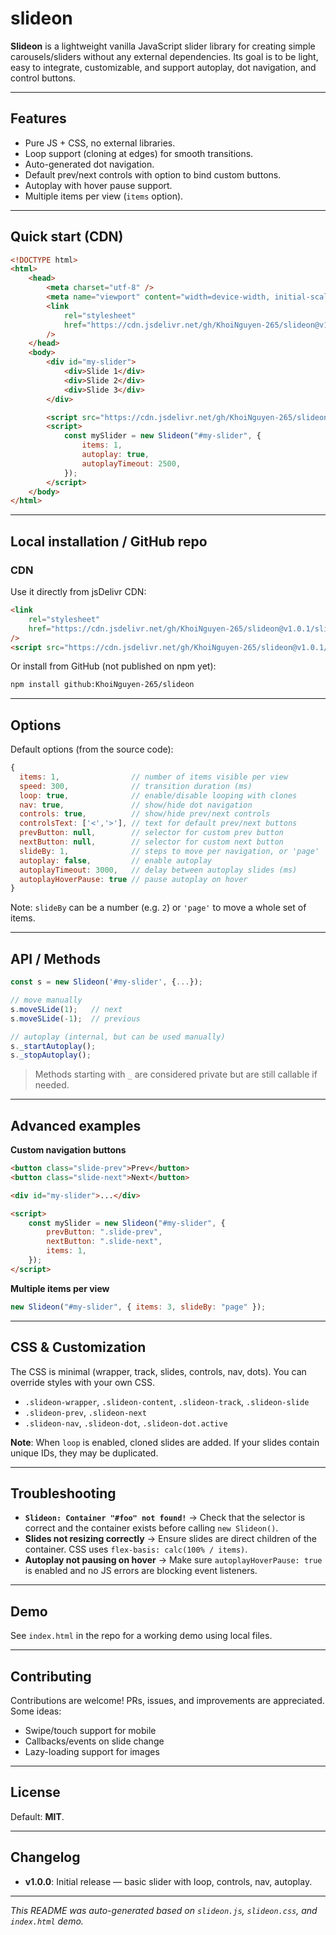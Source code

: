 # slideon

**Slideon** is a lightweight vanilla JavaScript slider library for creating simple carousels/sliders without any external dependencies. Its goal is to be light, easy to integrate, customizable, and support autoplay, dot navigation, and control buttons.

---

## Features

-   Pure JS + CSS, no external libraries.
-   Loop support (cloning at edges) for smooth transitions.
-   Auto-generated dot navigation.
-   Default prev/next controls with option to bind custom buttons.
-   Autoplay with hover pause support.
-   Multiple items per view (`items` option).

---

## Quick start (CDN)

```html
<!DOCTYPE html>
<html>
    <head>
        <meta charset="utf-8" />
        <meta name="viewport" content="width=device-width, initial-scale=1" />
        <link
            rel="stylesheet"
            href="https://cdn.jsdelivr.net/gh/KhoiNguyen-265/slideon@v1.0.1/slideon.min.css"
        />
    </head>
    <body>
        <div id="my-slider">
            <div>Slide 1</div>
            <div>Slide 2</div>
            <div>Slide 3</div>
        </div>

        <script src="https://cdn.jsdelivr.net/gh/KhoiNguyen-265/slideon@v1.0.1/slideon.min.js"></script>
        <script>
            const mySlider = new Slideon("#my-slider", {
                items: 1,
                autoplay: true,
                autoplayTimeout: 2500,
            });
        </script>
    </body>
</html>
```

---

## Local installation / GitHub repo

### CDN

Use it directly from jsDelivr CDN:

```html
<link
    rel="stylesheet"
    href="https://cdn.jsdelivr.net/gh/KhoiNguyen-265/slideon@v1.0.1/slideon.min.css"
/>
<script src="https://cdn.jsdelivr.net/gh/KhoiNguyen-265/slideon@v1.0.1/slideon.min.js"></script>
```

Or install from GitHub (not published on npm yet):

```bash
npm install github:KhoiNguyen-265/slideon
```

---

## Options

Default options (from the source code):

```js
{
  items: 1,                // number of items visible per view
  speed: 300,              // transition duration (ms)
  loop: true,              // enable/disable looping with clones
  nav: true,               // show/hide dot navigation
  controls: true,          // show/hide prev/next controls
  controlsText: ['<','>'], // text for default prev/next buttons
  prevButton: null,        // selector for custom prev button
  nextButton: null,        // selector for custom next button
  slideBy: 1,              // steps to move per navigation, or 'page'
  autoplay: false,         // enable autoplay
  autoplayTimeout: 3000,   // delay between autoplay slides (ms)
  autoplayHoverPause: true // pause autoplay on hover
}
```

Note: `slideBy` can be a number (e.g. `2`) or `'page'` to move a whole set of items.

---

## API / Methods

```js
const s = new Slideon('#my-slider', {...});

// move manually
s.moveSLide(1);   // next
s.moveSLide(-1);  // previous

// autoplay (internal, but can be used manually)
s._startAutoplay();
s._stopAutoplay();
```

> Methods starting with `_` are considered private but are still callable if needed.

---

## Advanced examples

**Custom navigation buttons**

```html
<button class="slide-prev">Prev</button>
<button class="slide-next">Next</button>

<div id="my-slider">...</div>

<script>
    const mySlider = new Slideon("#my-slider", {
        prevButton: ".slide-prev",
        nextButton: ".slide-next",
        items: 1,
    });
</script>
```

**Multiple items per view**

```js
new Slideon("#my-slider", { items: 3, slideBy: "page" });
```

---

## CSS & Customization

The CSS is minimal (wrapper, track, slides, controls, nav, dots). You can override styles with your own CSS.

-   `.slideon-wrapper`, `.slideon-content`, `.slideon-track`, `.slideon-slide`
-   `.slideon-prev`, `.slideon-next`
-   `.slideon-nav`, `.slideon-dot`, `.slideon-dot.active`

**Note**: When `loop` is enabled, cloned slides are added. If your slides contain unique IDs, they may be duplicated.

---

## Troubleshooting

-   **`Slideon: Container "#foo" not found!`** → Check that the selector is correct and the container exists before calling `new Slideon()`.
-   **Slides not resizing correctly** → Ensure slides are direct children of the container. CSS uses `flex-basis: calc(100% / items)`.
-   **Autoplay not pausing on hover** → Make sure `autoplayHoverPause: true` is enabled and no JS errors are blocking event listeners.

---

## Demo

See `index.html` in the repo for a working demo using local files.

---

## Contributing

Contributions are welcome! PRs, issues, and improvements are appreciated. Some ideas:

-   Swipe/touch support for mobile
-   Callbacks/events on slide change
-   Lazy-loading support for images

---

## License

Default: **MIT**.

---

## Changelog

-   **v1.0.0**: Initial release — basic slider with loop, controls, nav, autoplay.

---

_This README was auto-generated based on `slideon.js`, `slideon.css`, and `index.html` demo._
